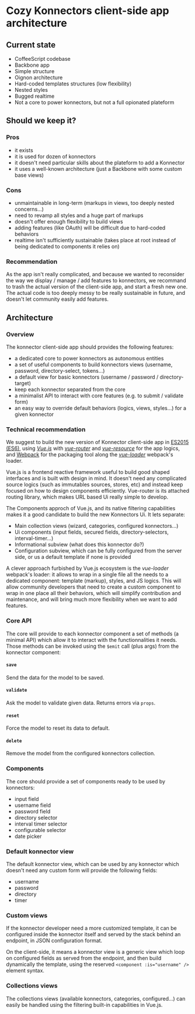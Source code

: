 Cozy Konnectors client-side app architecture
============================

Current state
-------------

- CoffeeScript codebase
- Backbone app
- Simple structure
- Oignon architecture
- Hard-coded templates structures (low flexibility)
- Nested styles
- Bugged realtime
- Not a core to power konnectors, but not a full opionated plateform


Should we keep it?
------------------

### Pros

- it exists
- it is used for dozen of konnectors
- it doesn't need particular skills about the plateform to add a Konnector
- it uses a well-known architecture (just a Backbone with some custom base views)


### Cons

- unmaintainable in long-term (markups in views, too deeply nested concerns…)
- need to revamp all styles and a huge part of markups
- doesn't offer enough flexibility to build views
- adding features (like OAuth) will be difficult due to hard-coded behaviors
- realtime isn't sufficiently sustainable (takes place at root instead of being dedicated to components it relies on)

### Recommendation

As the app isn't really complicated, and because we wanted to reconsider the way we display / manage / add features to konnectors, we recommand to trash the actual version of the client-side app, and start a fresh new one. The actual code is too deeply messy to be really sustainable in future, and doesn't let community easily add features.


Architecture
------------

### Overview

The konnector client-side app should provides the following features:

- a dedicated core to power konnectors as autonomous entities
- a set of useful components to build konnectors views (username, password, directory-select, tokens…)
- a default view for basic konnectors (username / password / directory-target)
- keep each konnector separated from the core
- a minimalist API to interact with core features (e.g. to submit / validate form)
- an easy way to override default behaviors (logics, views, styles…) for a given konnector


### Technical recommendation

We suggest to build the new version of Konnector client-side app in [ES2015 (ES6)](https://babeljs.io/docs/learn-es2015/), using [_Vue.js_](https://vuejs.org/guide/) with [_vue-router_](https://router.vuejs.org/en/index.html) and [_vue-resource_](https://github.com/vuejs/vue-resource) for the app logics, and [Webpack](https://webpack.github.io/docs/) for the packaging tool along the [_vue-loader_](http://vue-loader.vuejs.org/en/index.html) webpack's loader.

Vue.js is a frontend reactive framework useful to build good shaped interfaces and is built with design in mind. It doesn't need any complicated source logics (such as immutables sources, stores, etc) and instead keep focused on how to design components efficiently. Vue-router is its attached routing library, which makes URL based Ui really simple to develop.

The Components approch of Vue.js, and its native filtering capabilities makes it a good candidate to build the new Konnectors Ui. It lets separate:

- Main collection views (wizard, categories, configured konnectors…)
- Ui components (input fields, secured fields, directory-selectors, interval-timer…)
- Informational subview (what does this konnector do?)
- Configuration subview, which can be fully configured from the server side, or us a default template if none is provided

A clever approach furbished by Vue.js ecosystem is the _vue-loader_ webpack's loader: it allows to  wrap in a single file all the needs to a dedicated component: template (markup), styles, and JS logics. This will allow community developers that need to create a custom component to wrap in one place all their behaviors, which will simplify contribution and maintenance, and will bring much more flexibility when we want to add features.


### Core API

The core will provide to each konnector component a set of methods (a minimal API) which allow it to interact with the functionnalities it needs. Those methods can be invoked using the `$emit` call (plus args) from the konnector component:

#### `save`

Send the data for the model to be saved.


#### `validate`

Ask the model to validate given data. Returns errors via `props`.


#### `reset`

Force the model to reset its data to default.


#### `delete`

Remove the model from the configured konnectors collection.


### Components

The core should provide a set of components ready to be used by konnectors:

- input field
- username field
- password field
- directory selector
- interval timer selector
- configurable selector
- date picker


### Default konnector view

The default konnector view, which can be used by any konnector which doesn't need any custom form will provide the following fields:

- username
- password
- directory
- timer


### Custom views

If the konnector developer need a more customized template, it can be configured inside the konnector itself and served by the stack behind an endpoint, in JSON configuration format.

On the client-side, it means a konnector view is a generic view which loop on configured fields as served from the endpoint, and then build dynamically the template, using the reserved `<component :is="username" />` element syntax.


### Collections views

The collections views (available konnectors, categories, configured…) can easily be handled using the filtering built-in capabilities in Vue.js.
